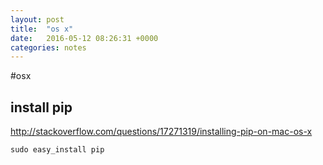 ```yaml
---
layout: post
title:  "os x"
date:   2016-05-12 08:26:31 +0000
categories: notes
---
```


#osx

## install pip

http://stackoverflow.com/questions/17271319/installing-pip-on-mac-os-x
```
sudo easy_install pip
```
